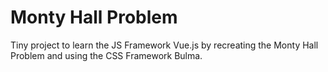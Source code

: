 # Monty Hall Problem

Tiny project to learn the JS Framework Vue.js by recreating the Monty Hall Problem and using the CSS Framework Bulma. 
